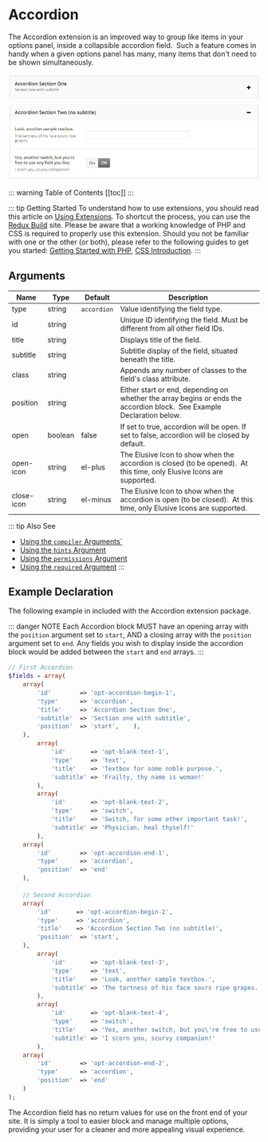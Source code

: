 # Accordion <Badge text="field" type="warn"/>

The Accordion extension is an improved way to group like items in your options panel, inside a collapsible accordion 
field.  Such a feature comes in handy when a given options panel has many, many items that don't need to be shown 
simultaneously. 

<span style="display:block;text-align:center">![](./img/accordion.png)</span>

::: warning Table of Contents
[[toc]]
:::

::: tip Getting Started
To understand how to use extensions, you should read this article on [Using Extensions](../guides/basics-using-extensions.md).
 To shortcut the process, you can use the [Redux Build](http://build.redux.io/) site. Please be aware that a working 
 knowledge of PHP and CSS is required to properly use this extension. Should you not be familiar with one or the other 
 (or both), please refer to the following guides to get you started: 
 [Getting Started with PHP](http://www.php.net/manual/en/tutorial.php), 
 [CSS Introduction](http://www.w3schools.com/css/css_intro.asp).
:::

Arguments
-----
|Name|Type|Default|Description|
|--- |--- |--- |--- |
|type|string|`accordion`|Value identifying the field type.|
|id|string||Unique ID identifying the field. Must be different from all other field IDs.|
|title|string||Displays title of the field.|
|subtitle|string||Subtitle display of the field, situated beneath the title.|
|class|string||Appends any number of classes to the field's class attribute.|
|position|string||Either start or end, depending on whether the array begins or ends the accordion block.  See Example Declaration below.|
|open|boolean|false|If set to true, accordion will be open. If set to false, accordion will be closed by default.|
|open-icon|string|el-plus|The Elusive Icon to show when the accordion is closed (to be opened).  At this time, only Elusive Icons are supported.|
|close-icon|string|el-minus|The Elusive Icon to show when the accordion is open (to be closed).  At this time, only Elusive Icons are supported.|

::: tip Also See
- [Using the `compiler` Arguments`](../guide/the-compiler-argument.md)
- [Using the `hints` Argument](../guide/the-hints-argument.md)
- [Using the `permissions` Argument](../guide/the-permissions-argument.md)
- [Using the `required` Argument](../guide/using-the-required-argument.md)
:::

## Example Declaration

The following example in included with the Accordion extension package.

::: danger NOTE
Each Accordion block MUST have an opening array with the `position` argument set to `start`, AND a closing array with the `position` argument set to `end`. Any fields you wish to display inside the accordion block would be added between the `start` and `end` arrays.
:::

```php
// First Accordion
$fields = array(
    array(
        'id'        => 'opt-accordion-begin-1',
        'type'      => 'accordion',
        'title'     => 'Accordion Section One',
        'subtitle'  => 'Section one with subtitle',
        'position'  => 'start',    ),
    ),
        array(
            'id'       => 'opt-blank-text-1',
            'type'     => 'text',
            'title'    => 'Textbox for some noble purpose.',
            'subtitle' => 'Frailty, thy name is woman!'
        ),
        array(
            'id'       => 'opt-blank-text-2',
            'type'     => 'switch',
            'title'    => 'Switch, for some other important task!',
            'subtitle' => 'Physician, heal thyself!'
        ),             
    array(
        'id'        => 'opt-accordion-end-1',
        'type'      => 'accordion',
        'position'  => 'end'
    ),
    
    // Second Accordion
    array(
        'id'       => 'opt-accordion-begin-2',
        'type'     => 'accordion',
        'title'    => 'Accordion Section Two (no subtitle)',
        'position'  => 'start',
    ),
        array(
            'id'       => 'opt-blank-text-3',
            'type'     => 'text',
            'title'    => 'Look, another sample textbox.',
            'subtitle' => 'The tartness of his face sours ripe grapes.'
        ),
        array(
            'id'       => 'opt-blank-text-4',
            'type'     => 'switch',
            'title'    => 'Yes, another switch, but you\'re free to use any field you like.',
            'subtitle' => 'I scorn you, scurvy companion!'
        ),             
    array(
        'id'        => 'opt-accordion-end-2',
        'type'      => 'accordion',
        'position'  => 'end'
    )
);
```

The Accordion field has no return values for use on the front end of your site. It is simply a tool to easier block and manage multiple options, providing your user for a cleaner and more appealing visual experience.